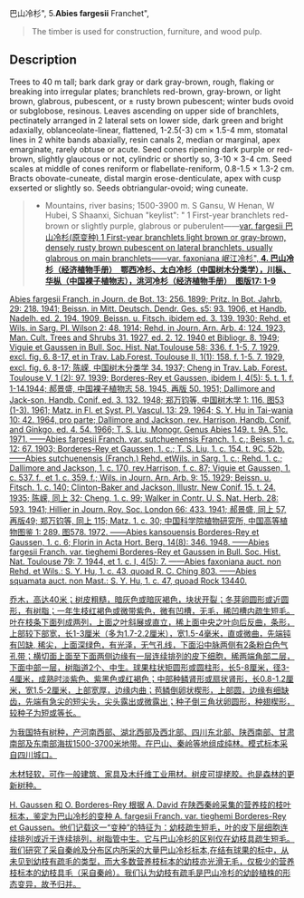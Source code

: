 巴山冷杉",
5.**Abies fargesii** Franchet",

> The timber is used for construction, furniture, and wood pulp.

## Description
Trees to 40 m tall; bark dark gray or dark gray-brown, rough, flaking or breaking into irregular plates; branchlets red-brown, gray-brown, or light brown, glabrous, pubescent, or ±  rusty brown pubescent; winter buds ovoid or subglobose, resinous. Leaves ascending on upper side of branchlets, pectinately arranged in 2 lateral sets on lower side, dark green and bright adaxially, oblanceolate-linear, flattened, 1-2.5(-3) cm ×  1.5-4 mm, stomatal lines in 2 white bands abaxially, resin canals 2, median or marginal, apex emarginate, rarely obtuse or acute. Seed cones ripening dark purple or red-brown, slightly glaucous or not, cylindric or shortly so, 3-10 ×  3-4 cm. Seed scales at middle of cones reniform or flabellate-reniform, 0.8-1.5 ×  1.3-2 cm. Bracts obovate-cuneate, distal margin erose-denticulate, apex with cusp exserted or slightly so. Seeds obtriangular-ovoid; wing cuneate.

> *  Mountains, river basins; 1500-3900 m. S Gansu, W Henan, W Hubei, S Shaanxi, Sichuan
  "keylist": "
1 First-year branchlets red-brown or slightly purple, glabrous or puberulent——<a href='/info/Abies fargesii var. fargesii?t=foc'>var. fargesii 巴山冷杉(原变种)
1 First-year branchlets light brown or gray-brown, densely rusty brown pubescent on lateral branchlets, usually glabrous on main branchlets——<a href='/info/Abies fargesii var. faxoniana?t=foc'>var. faxoniana 岷江冷杉",
**4. 巴山冷杉（经济植物手册）　鄂西冷杉、太白冷杉（中国树木分类学），川枞、华枞（中国裸子植物志），洮河冷杉（经济植物手册）　图版17: 1-9**

Abies fargesii Franch, in Journ. de Bot. 13: 256. 1899; Pritz. In Bot. Jahrb. 29: 218. 1941; Beissn. in Mitt. Deutsch. Dendr. Ges. s5: 93. 1906, et Handb. Nadelh. ed. 2. 194. 1909, Beissn. u. Fitsch. ibidem ed. 3. 139. 1930; Rehd. et Wils. in Sarg. Pl. Wilson 2: 48. 1914; Rehd. in Journ. Arn. Arb. 4: 124. 1923, Man. Cult. Trees and Shrubs 31. 1927, ed. 2. 12. 1940 et Bibliogr. 8. 1949; Viguie et Gaussen in Bull. Soc. Hist. Nat.Toulouse 58: 336. f. 1-5, 7. 1929, excl. fig. 6. 8-17, et in Trav. Lab.Forest. Toulouse Ⅱ, 1(1): 158. f. 1-5. 7. 1929, excl. fig. 6. 8-17; 陈嵘, 中国树木分类学 34. 1937; Cheng in Trav. Lab. Forest. Toulouse Ⅴ, 1 (2): 97. 1939; Borderes-Rey et Gaussen, ibidem Ⅰ, 4(5): 5. t. 1. f. 1-14.1944; 郝景盛, 中国裸子植物志 58. 1945, 再版 50. 1951; Dallimore and Jack-son, Handb. Conif. ed. 3. 132. 1948; 郑万钧等, 中国树木学 1: 116. 图53 (1-3). 1961; Matz. in Fl. et Syst. Pl. Vascul. 13: 29. 1964; S. Y. Hu in Tai-wania 10: 42. 1964, pro parte; Dallimore and Jackson, rev. Harrison, Handb. Conif. and Ginkgo. ed. 4. 54. 1966; T. S. Liu, Monogr. Genus Abies 149. t. 9A. 51c. 1971. ——Abies fargesii Franch. var. sutchuenensis Franch. 1. c.; Beissn. 1. c. 12: 67. 1903; Borderes-Rey et Gaussen, 1. c.; T. S. Liu, 1. c. 154. t. 9C. 52b. ——Abies sutchuenensis (Franch.) Rehd. etWils. in Sarg. 1. c.; Rehd. 1. c.; Dallimore and Jackson, 1. c. 170, rev.Harrison, f. c. 87; Viguie et Gaussen, 1. c. 537. f., et 1. c. 359. f.; Wils. in Journ. Arn. Arb. 9: 15. 1929; Beissn. u. Fitsch. 1. c. 140; Clinton-Baker and Jackson, Illustr. New Conif. 15. t. 24. 1935; 陈嵘, 同上 32; Cheng, 1. c. 99; Walker in Contr. U. S. Nat. Herb. 28: 593. 1941; Hillier in Journ. Roy. Soc. London 66: 433. 1941; 郝景盛, 同上 57, 再版49; 郑万钧等, 同上 115; Matz. 1. c. 30; 中国科学院植物研究所, 中国高等植物图鉴 1: 289. 图578. 1972. ——Abies kansouensis Borderes-Rey et Gaussen, 1. c. 6; Florin in Acta Hort. Berg. 14(8): 346. 1948. ——Abies fargesii Franch. var. tieghemi Borderes-Rey et Gaussen in Bull. Soc. Hist. Nat. Toulouse 79: 7. 1944, et 1. c. I, 4(5): 7. ——Abies faxoniana auct. non Rehd. et Wils.: S. Y. Hu, 1. c. 43, quoad R. C. Ching 803. ——Abies squamata auct. non Mast.: S. Y. Hu, 1. c. 47, quoad Rock 13440.

乔木，高达40米；树皮粗糙，暗灰色或暗灰褐色，块状开裂；冬芽卵圆形或近圆形，有树脂；一年生枝红褐色或微带紫色，微有凹槽，无毛，稀凹槽内疏生短毛。叶在枝条下面列成两列，上面之叶斜展或直立，稀上面中央之叶向后反曲，条形，上部较下部宽，长1-3厘米（多为1.7-2.2厘米），宽1.5-4毫米，直或微曲，先端钝有凹缺, 稀尖，上面深绿色，有光泽，无气孔线，下面沿中脉两侧有2条粉白色气孔带；横切面上面至下面两侧边缘有一层连续排列的皮下细胞，稀两端角部二层，下面中部一层，树脂道2个、中生。球果柱状矩圆形或圆柱形，长5-8厘米，径3-4厘米，成熟时淡紫色、紫黑色或红褐色；中部种鳞肾形或扇状肾形，长0.8-1.2厘米，宽1.5-2厘米，上部宽厚，边缘内曲；苞鳞倒卵状楔形，上部圆，边缘有细缺齿，先端有急尖的短尖头，尖头露出或微露出；种子倒三角状卵圆形，种翅楔形，较种子为短或等长。

为我国特有树种，产河南西部、湖北西部及西北部、四川东北部、陕西南部、甘肃南部及东南部海拔1500-3700米地带。在巴山、秦岭等地组成纯林。模式标本采自四川城口。

木材轻软，可作一般建筑、家具及木纤维工业用材。树皮可提栳胶。也是森林的更新树种。

H. Gaussen 和 O. Borderes-Rey 根据 A. David 在陕西秦岭采集的营养枝的枝叶标本，鉴定为巴山冷杉的变种 A. fargesii Franch. var. tieghemi Borderes-Rey et Gaussen。他们记载这一“变种”的特征为：幼枝疏生短毛，叶的皮下层细胞连续排列或近于连续排列，树脂管中生。它与巴山冷杉的区别仅在幼枝具疏生短毛。我们研究了采自秦岭及分布区内所采的大量巴山冷杉标本,在结有球果的标中，从未见到幼枝有疏毛的类型，而大多数营养枝标本的幼枝亦光滑无毛，仅极少的营养枝标本的幼枝具毛（采自秦岭）。我们认为幼枝有疏毛是巴山冷杉的幼龄植株的形态变异，故予归并。
